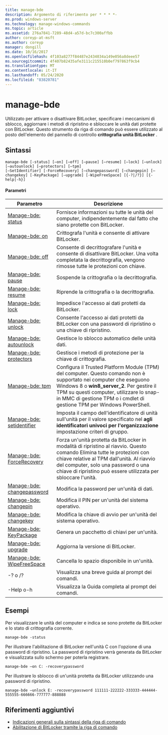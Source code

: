 ```yaml
---
title: manage-bde
description: Argomento di riferimento per * * * *-
ms.prod: windows-server
ms.technology: manage-windows-commands
ms.topic: article
ms.assetid: 276a7841-7289-48d4-a57d-bc7c300affbb
author: coreyp-at-msft
ms.author: coreyp
manager: dongill
ms.date: 10/16/2017
ms.openlocfilehash: 4f103a8277f84487e2434034a149e056a8deee57
ms.sourcegitcommit: 4f407b82435afe3111c215510b0ef797863f9cb4
ms.translationtype: MT
ms.contentlocale: it-IT
ms.lasthandoff: 05/24/2020
ms.locfileid: "83820781"
---
```

# <a name="manage-bde"></a>manage-bde



Utilizzato per attivare o disattivare BitLocker, specificare i meccanismi di sblocco, aggiornare i metodi di ripristino e sbloccare le unità dati protette con BitLocker. Questo strumento da riga di comando può essere utilizzato al posto dell'elemento del pannello di controllo **crittografia unità BitLocker** .

## <a name="syntax"></a>Sintassi

```
manage-bde [-status] [–on] [–off] [–pause] [–resume] [–lock] [–unlock] [–autounlock] [–protectors] [–tpm]
[–SetIdentifier] [-ForceRecovery] [–changepassword] [–changepin] [–changekey] [-KeyPackage] [–upgrade] [-WipeFreeSpace] [{-?|/?}] [{-help|-h}]
```

#### <a name="parameters"></a>Parametri

|Parametro|Descrizione|
|---------|-----------|
|[Manage-bde: status](manage-bde-status.md)|Fornisce informazioni su tutte le unità del computer, indipendentemente dal fatto che siano protette con BitLocker.|
|[Manage-bde: on](manage-bde-on.md)|Crittografa l'unità e consente di attivare BitLocker.|
|[Manage-bde: off](manage-bde-off.md)|Consente di decrittografare l'unità e consente di disattivare BitLocker. Una volta completata la decrittografia, vengono rimosse tutte le protezioni con chiave.|
|[Manage-bde: pause](manage-bde-pause.md)|Sospende la crittografia o la decrittografia.|
|[Manage-bde: resume](manage-bde-resume.md)|Riprende la crittografia o la decrittografia.|
|[Manage-bde: lock](manage-bde-lock.md)|Impedisce l'accesso ai dati protetti da BitLocker.|
|[Manage-bde: unlock](manage-bde-unlock.md)|Consente l'accesso ai dati protetti da BitLocker con una password di ripristino o una chiave di ripristino.|
|[Manage-bde: autounlock](manage-bde-autounlock.md)|Gestisce lo sblocco automatico delle unità dati.|
|[Manage-bde: protectors](manage-bde-protectors.md)|Gestisce i metodi di protezione per la chiave di crittografia.|
|[Manage-bde: tpm](manage-bde-tpm.md)|Configura il Trusted Platform Module (TPM) del computer. Questo comando non è supportato nei computer che eseguono Windows 8 o **win8_server_2**. Per gestire il TPM su questi computer, utilizzare lo snap-in MMC di gestione TPM o i cmdlet di gestione TPM per Windows PowerShell.|
|[Manage-bde: setidentifier](manage-bde-setidentifier.md)|Imposta il campo dell'identificatore di unità sull'unità per il valore specificato nel **agli identificatori univoci per l'organizzazione** impostazione criteri di gruppo.|
|[Manage-bde: ForceRecovery](manage-bde-forcerecovery.md)|Forza un'unità protetta da BitLocker in modalità di ripristino al riavvio. Questo comando Elimina tutte le protezioni con chiave relative al TPM dall'unità. Al riavvio del computer, solo una password o una chiave di ripristino può essere utilizzata per sbloccare l'unità.|
|[Manage-bde: changepassword](manage-bde-changepassword.md)|Modifica la password per un'unità di dati.|
|[Manage-bde: changepin](manage-bde-changepin.md)|Modifica il PIN per un'unità del sistema operativo.|
|[Manage-bde: changekey](manage-bde-changekey.md)|Modifica la chiave di avvio per un'unità del sistema operativo.|
|[Manage-bde: KeyPackage](manage-bde-keypackage.md)|Genera un pacchetto di chiavi per un'unità.|
|[Manage-bde: upgrade](manage-bde-upgrade.md)|Aggiorna la versione di BitLocker.|
|[Manage-bde: WipeFreeSpace](manage-bde-wipefreespace.md)|Cancella lo spazio disponibile in un'unità.|
|-? o /?|Visualizza una breve guida al prompt dei comandi.|
|-Help o-h|Visualizza la Guida completa al prompt dei comandi.|

## <a name="examples"></a>Esempi

Per visualizzare le unità del computer e indica se sono protette da BitLocker e lo stato di crittografia corrente.
```
manage-bde -status
```
Per illustrare l'abilitazione di BitLocker nell'unità C con l'opzione di una password di ripristino. La password di ripristino verrà generata da BitLocker e visualizzata sullo schermo per poterla registrare.
```
manage-bde –on C: -recoverypassword
```
Per illustrare lo sblocco di un'unità protetta da BitLocker utilizzando una password di ripristino.
```
manage-bde –unlock E: -recoverypassword 111111-222222-333333-444444-555555-666666-777777-888888
```

## <a name="additional-references"></a>Riferimenti aggiuntivi

- [Indicazioni generali sulla sintassi della riga di comando](command-line-syntax-key.md)
-   [Abilitazione di BitLocker tramite la riga di comando](https://technet.microsoft.com/library/dd894351(v=ws.10).aspx)
